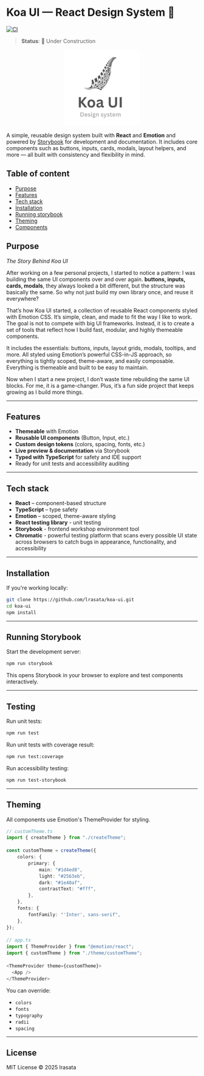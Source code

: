 # Koa UI — React Design System 🚧

[![CI](https://github.com/lrasata/koa-ui/actions/workflows/ci.yml/badge.svg)](https://github.com/lrasata/koa-ui/actions/workflows/ci.yml)

> **Status**: 🚧 Under Construction

<div style="text-align: center;">
<img src="https://raw.githubusercontent.com/lrasata/koa-ui/refs/heads/main/docs/koa.png" alt="koa ui logo" width="200" />
</div>

A simple, reusable design system built with **React** and **Emotion** and powered by [Storybook](https://storybook.js.org/) for development and documentation.
It includes core components such as buttons, inputs, cards, modals, layout helpers, and more — all built with consistency and flexibility in mind.

## Table of content

- [Purpose](#purpose)
- [Features](#features)
- [Tech stack](#tech-stack)
- [Installation](#installation)
- [Running storybook](#running-storybook)
- [Theming](#theming)
- [Components](#components)

## Purpose

_The Story Behind Koa UI_

After working on a few personal projects, I started to notice a pattern: I was building the same UI components over and over again.
**buttons, inputs, cards, modals**, they always looked a bit different, but the structure was basically the same. So why not
just build my own library once, and reuse it everywhere?

That’s how Koa UI started, a collection of reusable React components styled with Emotion CSS. It’s simple, clean, and made
to fit the way I like to work. The goal is not to compete with big UI frameworks. Instead, it is to create a set of tools
that reflect how I build fast, modular, and highly themeable components.

It includes the essentials: buttons, inputs, layout grids, modals, tooltips, and more. All styled using Emotion’s powerful CSS-in-JS approach,
so everything is tightly scoped, theme-aware, and easily composable. Everything is themeable and built to be easy to maintain.

Now when I start a new project, I don’t waste time rebuilding the same UI blocks. For me, it is a game-changer. Plus,
it’s a fun side project that keeps growing as I build more things.

---

## Features

- **Themeable** with Emotion
- **Reusable UI components** (Button, Input, etc.)
- **Custom design tokens** (colors, spacing, fonts, etc.)
- **Live preview & documentation** via Storybook
- **Typed with TypeScript** for safety and IDE support
- Ready for unit tests and accessibility auditing

---

## Tech stack

- **React** – component-based structure
- **TypeScript** – type safety
- **Emotion** – scoped, theme-aware styling
- **React testing library** - unit testing
- **Storybook** - frontend workshop environment tool
- **Chromatic** - powerful testing platform that scans every possible UI state across browsers to catch bugs in appearance, functionality, and accessibility

---

## Installation

If you're working locally:

```bash
git clone https://github.com/lrasata/koa-ui.git
cd koa-ui
npm install
```

---

## Running Storybook

Start the development server:

```bash
npm run storybook
```

This opens Storybook in your browser to explore and test components interactively.

---

## Testing

Run unit tests:

```bash
npm run test
```

Run unit tests with coverage result:

```bash
npm run test:coverage
```

Run accessibility testing:

```bash
npm run test-storybook
```

---

## Theming

All components use Emotion's ThemeProvider for styling.

```ts
// customTheme.ts
import { createTheme } from "./createTheme";

const customTheme = createTheme({
    colors: {
        primary: {
            main: "#1d4ed8",
            light: "#2563eb",
            dark: "#1e40af",
            contrastText: "#fff",
        },
    },
    fonts: {
        fontFamily: "'Inter', sans-serif",
    },
});

// app.ts
import { ThemeProvider } from "@emotion/react";
import { customTheme } from "./theme/customTheme";

<ThemeProvider theme={customTheme}>
  <App />
</ThemeProvider>
```

You can override:

- `colors`
- `fonts`
- `typography`
- `radii`
- `spacing`

---

## License

MIT License © 2025 lrasata
